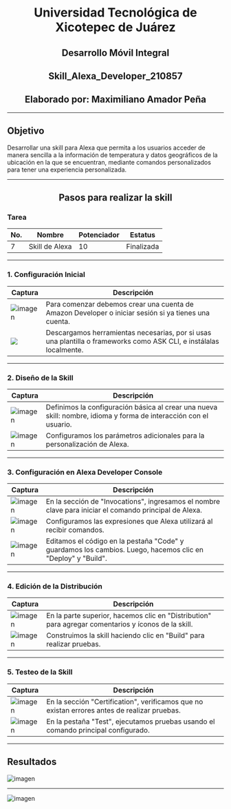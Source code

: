 <h1 align="center">Universidad Tecnológica de Xicotepec de Juárez</h1>

<h2 align="center">Desarrollo Móvil Integral</h2>
<h2 align="center">Skill_Alexa_Developer_210857</h2>
<h2 align="center">Elaborado por: Maximiliano Amador Peña</h2>

---

## Objetivo

Desarrollar una skill para Alexa que permita a los usuarios acceder de manera sencilla a la información de temperatura y datos geográficos de la ubicación en la que se encuentran, mediante comandos personalizados para tener una experiencia personalizada.

---

<h2 align="center">Pasos para realizar la skill</h2>

### Tarea

| No. | Nombre            | Potenciador | Estatus    |
|-----|-------------------|-------------|------------|
| 7   | Skill de Alexa    | 10          | Finalizada |

---

### 1. Configuración Inicial

| Captura                                                                                                      | Descripción                                                                                                     |
|-------------------------------------------------------------------------------------------------------------|-----------------------------------------------------------------------------------------------------------------|
| ![imagen](https://github.com/user-attachments/assets/843377f0-0964-49a9-bc5d-dc010a9bc56e)                  | Para comenzar debemos crear una cuenta de Amazon Developer o iniciar sesión si ya tienes una cuenta.          |
| <img src="https://github.com/user-attachments/assets/c2766b6d-e3b5-4fb1-83df-a616f6aba615" >   | Descargamos herramientas necesarias, por si usas una plantilla o frameworks como ASK CLI, e instálalas localmente. |

---

### 2. Diseño de la Skill

| Captura                                                                                                      | Descripción                                                                                                     |
|-------------------------------------------------------------------------------------------------------------|-----------------------------------------------------------------------------------------------------------------|
| ![imagen](https://github.com/user-attachments/assets/4ca16b9a-3dc5-43cc-99fc-404af4b1e715)                  | Definimos la configuración básica al crear una nueva skill: nombre, idioma y forma de interacción con el usuario. |
| ![imagen](https://github.com/user-attachments/assets/6e21dc43-4670-4fed-b478-91acc96257cd)                  | Configuramos los parámetros adicionales para la personalización de Alexa.                                       |

---

### 3. Configuración en Alexa Developer Console

| Captura                                                                                                      | Descripción                                                                                                     |
|-------------------------------------------------------------------------------------------------------------|-----------------------------------------------------------------------------------------------------------------|
| ![imagen](https://github.com/user-attachments/assets/d27f269b-3ade-47a7-aa15-05bdbdf275d6)                  | En la sección de "Invocations", ingresamos el nombre clave para iniciar el comando principal de Alexa.          |
| ![imagen](https://github.com/user-attachments/assets/9d9d69cd-6cde-4994-a442-1aa5d6b39f3e)                  | Configuramos las expresiones que Alexa utilizará al recibir comandos.                                           |
| ![imagen](https://github.com/user-attachments/assets/062dd089-386d-4207-a21d-dc264d9922cf)                  | Editamos el código en la pestaña "Code" y guardamos los cambios. Luego, hacemos clic en "Deploy" y "Build". |

---

### 4. Edición de la Distribución

| Captura                                                                                                      | Descripción                                                                                                     |
|-------------------------------------------------------------------------------------------------------------|-----------------------------------------------------------------------------------------------------------------|
| ![imagen](https://github.com/user-attachments/assets/0a29cf28-c445-464f-8050-2a3ece6baa8a)                  | En la parte superior, hacemos clic en "Distribution" para agregar comentarios y íconos de la skill.           |
| ![imagen](https://github.com/user-attachments/assets/eaa9306d-7047-4386-815c-52ffa8f98b11)                  | Construimos la skill haciendo clic en "Build" para realizar pruebas.                                           |

---

### 5. Testeo de la Skill

| Captura                                                                                                      | Descripción                                                                                                     |
|-------------------------------------------------------------------------------------------------------------|-----------------------------------------------------------------------------------------------------------------|
| ![imagen](https://github.com/user-attachments/assets/2118d88c-40bf-4d33-b827-c8586a41cb58)                  | En la sección "Certification", verificamos que no existan errores antes de realizar pruebas.                  |
| ![imagen](https://github.com/user-attachments/assets/f703b89b-eb64-4d30-9a8e-4d55d5a729a7)                  | En la pestaña "Test", ejecutamos pruebas usando el comando principal configurado.                              |

---

## Resultados

![imagen](https://github.com/user-attachments/assets/574d481c-1535-48e7-985c-03b758a5eff5)

---

![imagen](https://github.com/user-attachments/assets/b493785d-63cb-4bc6-98be-19575374e353)

